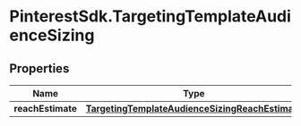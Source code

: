 # PinterestSdk.TargetingTemplateAudienceSizing

## Properties

Name | Type | Description | Notes
------------ | ------------- | ------------- | -------------
**reachEstimate** | [**TargetingTemplateAudienceSizingReachEstimate**](TargetingTemplateAudienceSizingReachEstimate.md) |  | [optional] 


